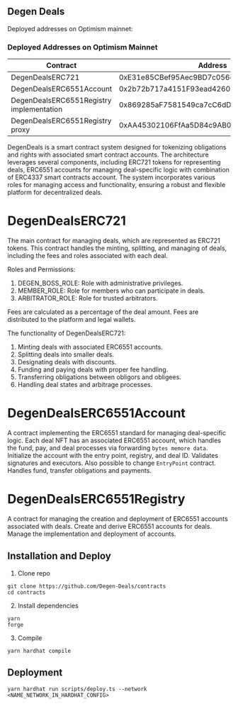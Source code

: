 ## Degen Deals

Deployed addresses on Optimism mainnet: 

### Deployed Addresses on Optimism Mainnet

| Contract                            | Address                                    |
|-------------------------------------|--------------------------------------------|
| DegenDealsERC721                    | 0xE31e85CBef95Aec9BD7c056ec52Da7a437b9D6fa |
| DegenDealsERC6551Account            | 0x2b72b717a4151F93ead42606EB053407ff860009 |
| DegenDealsERC6551Registry implementation | 0x869285aF7581549ca7cC6dDeAfaBa99b966494fa |
| DegenDealsERC6551Registry proxy     | 0xAA45302106FfAa5D84c9AB05db688F877659fb1B |

DegenDeals is a smart contract system designed for tokenizing obligations and rights with associated smart contract accounts. The architecture leverages several components, including ERC721 tokens for representing deals, ERC6551 accounts for managing deal-specific logic with combination of ERC4337 smart contracts account. The system incorporates various roles for managing access and functionality, ensuring a robust and flexible platform for decentralized deals.

# DegenDealsERC721
The main contract for managing deals, which are represented as ERC721 tokens. This contract handles the minting, splitting, and managing of deals, including the fees and roles associated with each deal.

Roles and Permissions:
1) DEGEN_BOSS_ROLE: Role with administrative privileges.
2) MEMBER_ROLE: Role for members who can participate in deals.
3) ARBITRATOR_ROLE: Role for trusted arbitrators.

Fees are calculated as a percentage of the deal amount. Fees are distributed to the platform and legal wallets.

The functionality of DegenDealsERC721:
1. Minting deals with associated ERC6551 accounts.
2. Splitting deals into smaller deals.
3. Designating deals with discounts.
4. Funding and paying deals with proper fee handling.
5. Transferring obligations between obligors and obligees.
6. Handling deal states and arbitrage processes.


# DegenDealsERC6551Account
A contract implementing the ERC6551 standard for managing deal-specific logic. Each deal NFT has an associated ERC6551 account, which handles the fund, pay, and deal processes via forwarding `bytes memore data`.
Initialize the account with the entry point, registry, and deal ID. Validates signatures and executors. Also possible to change `EntryPoint` contract. Handles fund, transfer obligations and payments.

# DegenDealsERC6551Registry
A contract for managing the creation and deployment of ERC6551 accounts associated with deals. Create and derive ERC6551 accounts for deals. Manage the implementation and deployment of accounts.

## Installation and Deploy

1. Clone repo
```
git clone https://github.com/Degen-Deals/contracts
cd contracts
```

2. Install dependencies
```
yarn
forge
```

3. Compile
```
yarn hardhat compile
```

## Deployment

```
yarn hardhat run scripts/deploy.ts --network <NAME_NETWORK_IN_HARDHAT_CONFIG>
```
